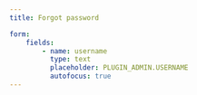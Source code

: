 ```yaml
---
title: Forgot password

form:
    fields:
        - name: username
          type: text
          placeholder: PLUGIN_ADMIN.USERNAME
          autofocus: true
---
```

